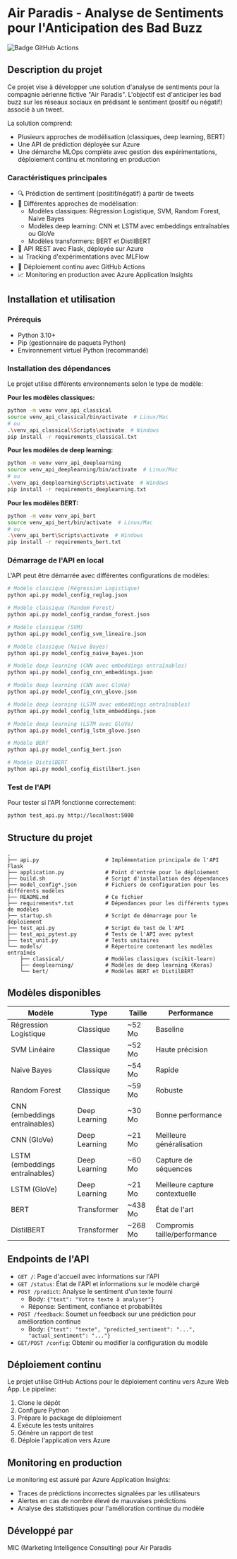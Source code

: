 # Air Paradis - Analyse de Sentiments pour l'Anticipation des Bad Buzz

![Badge GitHub Actions](https://github.com/votre-username/air-paradis-sentiment-analysis/actions/workflows/canada_central_reglog2.yml/badge.svg)


## Description du projet

Ce projet vise à développer une solution d'analyse de sentiments pour la compagnie aérienne fictive "Air Paradis". L'objectif est d'anticiper les bad buzz sur les réseaux sociaux en prédisant le sentiment (positif ou négatif) associé à un tweet.

La solution comprend:
- Plusieurs approches de modélisation (classiques, deep learning, BERT)
- Une API de prédiction déployée sur Azure
- Une démarche MLOps complète avec gestion des expérimentations, déploiement continu et monitoring en production

### Caractéristiques principales

- 🔍 Prédiction de sentiment (positif/négatif) à partir de tweets
- 🧠 Différentes approches de modélisation:
  - Modèles classiques: Régression Logistique, SVM, Random Forest, Naive Bayes
  - Modèles deep learning: CNN et LSTM avec embeddings entraînables ou GloVe
  - Modèles transformers: BERT et DistilBERT
- 🚀 API REST avec Flask, déployée sur Azure
- 📊 Tracking d'expérimentations avec MLFlow
- 🔄 Déploiement continu avec GitHub Actions
- 📈 Monitoring en production avec Azure Application Insights

## Installation et utilisation

### Prérequis

- Python 3.10+
- Pip (gestionnaire de paquets Python)
- Environnement virtuel Python (recommandé)

### Installation des dépendances

Le projet utilise différents environnements selon le type de modèle:

**Pour les modèles classiques:**
```bash
python -m venv venv_api_classical
source venv_api_classical/bin/activate  # Linux/Mac
# ou
.\venv_api_classical\Scripts\activate  # Windows
pip install -r requirements_classical.txt
```

**Pour les modèles de deep learning:**
```bash
python -m venv venv_api_deeplearning
source venv_api_deeplearning/bin/activate  # Linux/Mac
# ou
.\venv_api_deeplearning\Scripts\activate  # Windows
pip install -r requirements_deeplearning.txt
```

**Pour les modèles BERT:**
```bash
python -m venv venv_api_bert
source venv_api_bert/bin/activate  # Linux/Mac
# ou
.\venv_api_bert\Scripts\activate  # Windows
pip install -r requirements_bert.txt
```

### Démarrage de l'API en local

L'API peut être démarrée avec différentes configurations de modèles:

```bash
# Modèle classique (Régression Logistique)
python api.py model_config_reglog.json

# Modèle classique (Random Forest)
python api.py model_config_random_forest.json

# Modèle classique (SVM)
python api.py model_config_svm_lineaire.json

# Modèle classique (Naive Bayes)
python api.py model_config_naive_bayes.json

# Modèle deep learning (CNN avec embeddings entraînables)
python api.py model_config_cnn_embeddings.json

# Modèle deep learning (CNN avec GloVe)
python api.py model_config_cnn_glove.json

# Modèle deep learning (LSTM avec embeddings entraînables)
python api.py model_config_lstm_embeddings.json

# Modèle deep learning (LSTM avec GloVe)
python api.py model_config_lstm_glove.json

# Modèle BERT
python api.py model_config_bert.json

# Modèle DistilBERT
python api.py model_config_distilbert.json
```

### Test de l'API

Pour tester si l'API fonctionne correctement:

```bash
python test_api.py http://localhost:5000
```

## Structure du projet

```
.
├── api.py                     # Implémentation principale de l'API Flask
├── application.py             # Point d'entrée pour le déploiement
├── build.sh                   # Script d'installation des dépendances
├── model_config*.json         # Fichiers de configuration pour les différents modèles
├── README.md                  # Ce fichier
├── requirements*.txt          # Dépendances pour les différents types de modèles
├── startup.sh                 # Script de démarrage pour le déploiement
├── test_api.py                # Script de test de l'API
├── test_api_pytest.py         # Tests de l'API avec pytest
├── test_unit.py               # Tests unitaires
└── models/                    # Répertoire contenant les modèles entraînés
    ├── classical/             # Modèles classiques (scikit-learn)
    ├── deeplearning/          # Modèles de deep learning (Keras)
    └── bert/                  # Modèles BERT et DistilBERT
```

## Modèles disponibles

| Modèle | Type | Taille | Performance |
|--------|------|--------|-------------|
| Régression Logistique | Classique | ~52 Mo | Baseline |
| SVM Linéaire | Classique | ~52 Mo | Haute précision |
| Naive Bayes | Classique | ~54 Mo | Rapide |
| Random Forest | Classique | ~59 Mo | Robuste |
| CNN (embeddings entraînables) | Deep Learning | ~30 Mo | Bonne performance |
| CNN (GloVe) | Deep Learning | ~21 Mo | Meilleure généralisation |
| LSTM (embeddings entraînables) | Deep Learning | ~60 Mo | Capture de séquences |
| LSTM (GloVe) | Deep Learning | ~21 Mo | Meilleure capture contextuelle |
| BERT | Transformer | ~438 Mo | État de l'art |
| DistilBERT | Transformer | ~268 Mo | Compromis taille/performance |

## Endpoints de l'API

- `GET /`: Page d'accueil avec informations sur l'API
- `GET /status`: État de l'API et informations sur le modèle chargé
- `POST /predict`: Analyse le sentiment d'un texte fourni
  - Body: `{"text": "Votre texte à analyser"}`
  - Réponse: Sentiment, confiance et probabilités
- `POST /feedback`: Soumet un feedback sur une prédiction pour amélioration continue
  - Body: `{"text": "texte", "predicted_sentiment": "...", "actual_sentiment": "..."}`
- `GET/POST /config`: Obtenir ou modifier la configuration du modèle

## Déploiement continu

Le projet utilise GitHub Actions pour le déploiement continu vers Azure Web App. Le pipeline:

1. Clone le dépôt
2. Configure Python
3. Prépare le package de déploiement
4. Exécute les tests unitaires
5. Génère un rapport de test
6. Déploie l'application vers Azure

## Monitoring en production

Le monitoring est assuré par Azure Application Insights:
- Traces de prédictions incorrectes signalées par les utilisateurs
- Alertes en cas de nombre élevé de mauvaises prédictions
- Analyse des statistiques pour l'amélioration continue du modèle

## Développé par

MIC (Marketing Intelligence Consulting) pour Air Paradis
